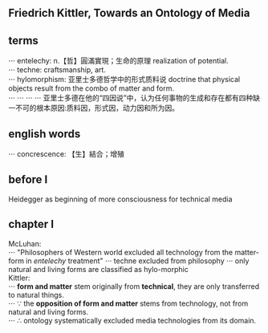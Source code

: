 ## Friedrich Kittler, Towards an Ontology of Media
## terms
⋅⋅⋅ entelechy: n.【哲】圓滿實現；生命的原理 realization of potential.</br>
⋅⋅⋅ techne: craftsmanship, art.</br>
⋅⋅⋅ hylomorphism: 亚里士多德哲学中的形式质料说 doctrine that physical objects result from the combo of matter and form.</br>
⋅⋅⋅ ⋅⋅⋅ ⋅⋅⋅ ⋅⋅⋅   亚里士多德在他的“四因说”中，认为任何事物的生成和存在都有四种缺一不可的根本原因:质料因，形式因，动力因和所为因。
## english words
⋅⋅⋅ concrescence: 【生】結合；增殖
## before I
Heidegger as beginning of more consciousness for technical media
## chapter I
McLuhan:</br>
⋅⋅⋅ "Philosophers of Western world excluded all technology from the matter-form in *entelechy* treatment"
⋅⋅⋅ techne excluded from philosophy
⋅⋅⋅ only natural and living forms are classified as hylo-morphic</br>
Kittler:</br>
⋅⋅⋅ **form and matter** stem originally from **technical**, they are only transferred to natural things.</br>
⋅⋅⋅ ∵ the **opposition of form and matter** stems from technology, not from natural and living forms.</br>
⋅⋅⋅ ∴ ontology systematically excluded media technologies from its domain.</br>
